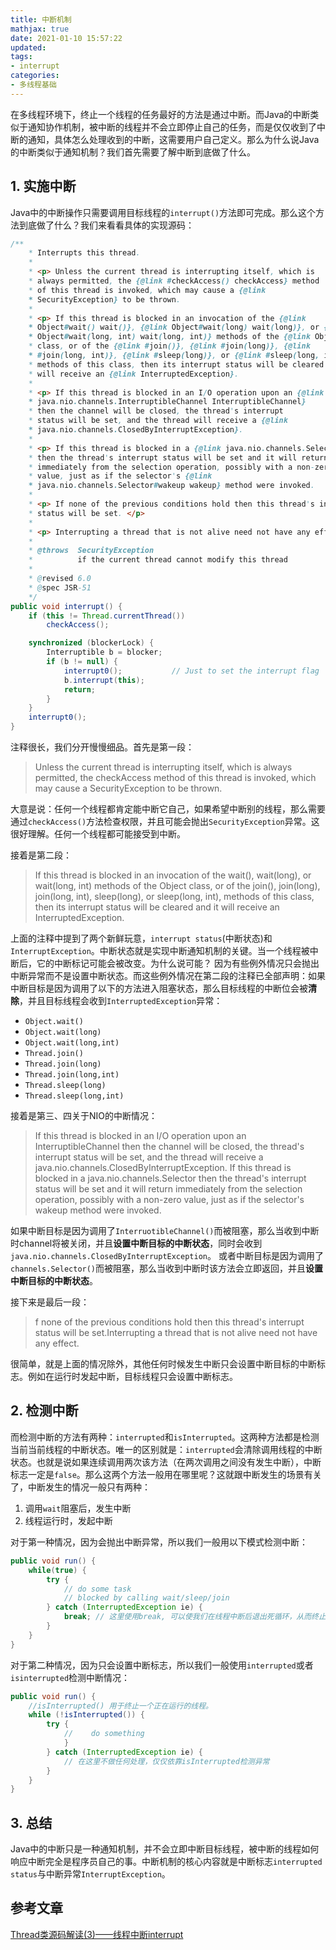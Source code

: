 ```yaml
---
title: 中断机制
mathjax: true
date: 2021-01-10 15:57:22
updated:
tags: 
- interrupt
categories:
- 多线程基础
---
```


在多线程环境下，终止一个线程的任务最好的方法是通过中断。而Java的中断类似于通知协作机制，被中断的线程并不会立即停止自己的任务，而是仅仅收到了中断的通知，具体怎么处理收到的中断，这需要用户自己定义。那么为什么说Java的中断类似于通知机制？我们首先需要了解中断到底做了什么。

## 1. 实施中断

Java中的中断操作只需要调用目标线程的`interrupt()`方法即可完成。那么这个方法到底做了什么？我们来看看具体的实现源码：

``` java
/**
    * Interrupts this thread.
    *
    * <p> Unless the current thread is interrupting itself, which is
    * always permitted, the {@link #checkAccess() checkAccess} method
    * of this thread is invoked, which may cause a {@link
    * SecurityException} to be thrown.
    *
    * <p> If this thread is blocked in an invocation of the {@link
    * Object#wait() wait()}, {@link Object#wait(long) wait(long)}, or {@link
    * Object#wait(long, int) wait(long, int)} methods of the {@link Object}
    * class, or of the {@link #join()}, {@link #join(long)}, {@link
    * #join(long, int)}, {@link #sleep(long)}, or {@link #sleep(long, int)},
    * methods of this class, then its interrupt status will be cleared and it
    * will receive an {@link InterruptedException}.
    *
    * <p> If this thread is blocked in an I/O operation upon an {@link
    * java.nio.channels.InterruptibleChannel InterruptibleChannel}
    * then the channel will be closed, the thread's interrupt
    * status will be set, and the thread will receive a {@link
    * java.nio.channels.ClosedByInterruptException}.
    *
    * <p> If this thread is blocked in a {@link java.nio.channels.Selector}
    * then the thread's interrupt status will be set and it will return
    * immediately from the selection operation, possibly with a non-zero
    * value, just as if the selector's {@link
    * java.nio.channels.Selector#wakeup wakeup} method were invoked.
    *
    * <p> If none of the previous conditions hold then this thread's interrupt
    * status will be set. </p>
    *
    * <p> Interrupting a thread that is not alive need not have any effect.
    *
    * @throws  SecurityException
    *          if the current thread cannot modify this thread
    *
    * @revised 6.0
    * @spec JSR-51
    */
public void interrupt() {
    if (this != Thread.currentThread())
        checkAccess();

    synchronized (blockerLock) {
        Interruptible b = blocker;
        if (b != null) {
            interrupt0();           // Just to set the interrupt flag
            b.interrupt(this);
            return;
        }
    }
    interrupt0();
}
```

注释很长，我们分开慢慢细品。首先是第一段：

>Unless the current thread is interrupting itself, which is always permitted, the checkAccess method of this thread is invoked, which may cause a SecurityException to be thrown.

大意是说：任何一个线程都肯定能中断它自己，如果希望中断别的线程，那么需要通过`checkAccess()`方法检查权限，并且可能会抛出`SecurityException`异常。这很好理解。任何一个线程都可能接受到中断。

接着是第二段：
>If this thread is blocked in an invocation of the wait(), wait(long), or wait(long, int) methods of the Object class, or of the join(), join(long), join(long, int), sleep(long), or sleep(long, int), methods of this class, then its interrupt status will be cleared and it will receive an InterruptedException.

上面的注释中提到了两个新鲜玩意，`interrupt status`(中断状态)和`InterruptException`。中断状态就是实现中断通知机制的关键。当一个线程被中断后，它的中断标记可能会被改变。为什么说可能？
因为有些例外情况只会抛出中断异常而不是设置中断状态。而这些例外情况在第二段的注释已全部声明：如果中断目标是因为调用了以下的方法进入阻塞状态，那么目标线程的中断位会被**清除**，并且目标线程会收到`InterruptedException`异常：

- `Object.wait()`
- `Object.wait(long)`
- `Object.wait(long,int)`
- `Thread.join()`
- `Thread.join(long)`
- `Thread.join(long,int)`
- `Thread.sleep(long)`
- `Thread.sleep(long,int)`

接着是第三、四关于NIO的中断情况：

>If this thread is blocked in an I/O operation upon an InterruptibleChannel then the channel will be closed, the thread's interrupt status will be set, and the thread will receive a java.nio.channels.ClosedByInterruptException.
If this thread is blocked in a java.nio.channels.Selector then the thread's interrupt status will be set and it will return immediately from the selection operation, possibly with a non-zero value, just as if the selector's wakeup method were invoked.

如果中断目标是因为调用了`InterruotibleChannel()`而被阻塞，那么当收到中断时channel将被关闭，并且**设置中断目标的中断状态**，同时会收到`java.nio.channels.ClosedByInterruptException`。
或者中断目标是因为调用了`channels.Selector()`而被阻塞，那么当收到中断时该方法会立即返回，并且**设置中断目标的中断状态**。

接下来是最后一段：

>f none of the previous conditions hold then this thread's interrupt status will be set.Interrupting a thread that is not alive need not have any effect.

很简单，就是上面的情况除外，其他任何时候发生中断只会设置中断目标的中断标志。例如在运行时发起中断，目标线程只会设置中断标志。

## 2. 检测中断

而检测中断的方法有两种：`interrupted`和`isInterrupted`。这两种方法都是检测当前当前线程的中断状态。唯一的区别就是：`interrupted`会清除调用线程的中断状态。也就是说如果连续调用两次该方法（在两次调用之间没有发生中断），中断标志一定是`false`。那么这两个方法一般用在哪里呢？这就跟中断发生的场景有关了，中断发生的情况一般只有两种：

1. 调用`wait`阻塞后，发生中断
2. 线程运行时，发起中断

对于第一种情况，因为会抛出中断异常，所以我们一般用以下模式检测中断：

``` java
public void run() {
    while(true) {
        try {
            // do some task
            // blocked by calling wait/sleep/join
        } catch (InterruptedException ie) {  
            break; // 这里使用break, 可以使我们在线程中断后退出死循环，从而终止线程。
        }
    }
}
```

对于第二种情况，因为只会设置中断标志，所以我们一般使用`interrupted`或者`isinterrupted`检测中断情况：

``` java
public void run() {
    //isInterrupted() 用于终止一个正在运行的线程。
    while (!isInterrupted()) {
        try {
            //    do something
            }
        } catch (InterruptedException ie) {  
            // 在这里不做任何处理，仅仅依靠isInterrupted检测异常
        }
    }
}
```

## 3. 总结

Java中的中断只是一种通知机制，并不会立即中断目标线程，被中断的线程如何响应中断完全是程序员自己的事。中断机制的核心内容就是中断标志`interrupted status`与中断异常`InterruptException`。

## 参考文章

[Thread类源码解读(3)——线程中断interrupt](https://segmentfault.com/a/1190000016083002)



